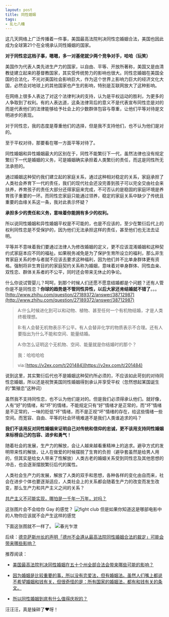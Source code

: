 ```yaml
---
layout: post
title: 同性婚姻
tags:
- 乱七八糟
---
```


这几天网络上广泛传播着一件事，美国最高法院判决同性恋婚姻合法，美国也因此成为全球第21个在全境承认同性婚姻的国家。

**对于同性恋这档子事，嗯嗯，多一对基佬就少两个竞争对手，哈哈（玩笑）**

美国作为代表人类先进生产力的国家，以自由、平等、开放所著称，美国又是由清教徒建立起来的基督教国家，其实受传统势力的影响也很大。同性恋婚姻在美国全国的合法化，不光对美国社会影响巨大，作为这个世界上影响力巨大的经济文化大国，必然会对地球上的其他国家也产生的影响，特别是互联网放大了这种影响。

在网络上很多人表达了对这个法律判决的支持，认为是平权运动的胜利，为更多的人争取到了权利。有的人表达道，这条法律背后的意义不是代表宣布同性恋是对的 而是代表他们的法律能够给予社会上的少数群体包容与尊重，让他们平等对待是文明进步的表现。

对于同性恋，我的态度是尊重他们的选择，但是我不支持他们，也不认为他们是对的。

至于平权对待，那要看在哪一方面平等对待了。

同性婚姻和异性婚姻最大的区别在于，同性不能繁衍下一代，虽然法律也没有规定繁衍下一代是婚姻的义务，可是婚姻确实承担着人类繁衍的责任，而这是同性所无法承担的。

通过婚姻这种契约我们建立起的家庭关系，通过这种相对稳定的关系，家庭承担了人类社会养育下一代的责任，我们的现代社会还没完善到孩子可以完全交由社会来扶养，养育孩子的责任大部分还得家庭来完成，不可否认的是稳固的家庭环境是养育孩子重要的一环。而同性恋家庭只能通过领养，稳定的家庭关系中缺少了传统且重要的血缘关系这一条，我对此表示怀疑？

**承担多少的责任和义务，意味着你能拥有多少的权利。**

所以说同性婚姻和异性婚姻平权是不可能的，也是不应该的，至少在繁衍后代上的权利同性恋是不受保护的，因为他们无法承担这样的责任，甚至他们也无法去证明。

平等并不意味着我们要通过法律人为修改婚姻的定义，更不应该混淆婚姻和这种契约式家庭本应不同的福祉。如果税务减免是为了保护生育所设立的福利，那么非生育家庭关系的参与者就不应该去要求这种福利，因为他们并不比单身群体更有资格。强制将非生育目的的家庭契约关系称为婚姻，意味着对单身群体、同性血亲、双性恋、群体关系者的不公平，同时还会带来无休止的争论。

什么你说试管婴儿？呵呵，到那个时候人们还愿不愿意结婚都是个问题？还有人管你是不是同性恋？**你球的趋势是不管同性异性，以后大家还肯结婚就不错了**。。。[http://www.zhihu.com/question/27189372/answer/38712987](http://www.zhihu.com/question/27189372/answer/38712987)

>A:什么时候进化到可以和动物、植物、甚至任何一个有机物结婚，才是人类终极理想。
>
>B:有人会替无机物表示不公平。有人会替非化学的物质表示不合理。还有人要指出为什么不能和空间、能量结婚。
>
>A:你怎么证明这个无机物、空间、能量就是你结婚时的那个？
>
>我：哈哈哈哈
>
>via:[https://v2ex.com/t/201484](https://v2ex.com/t/201484)

说到这里，其实繁衍后代也不是婚姻这种契约所必须的，不应该如此苛刻的对待同性恋婚姻，所以还是祝贺美国同性婚姻得到承认并享受平权（忽然想起某国诞生的“繁殖恋”这种词）

虽然我不支持同性恋，也不认为他们是对的。但是我们必须得承认他们。就好像，人有“好”的情绪，和“坏”的情绪，不能规定只有“好”情绪才是正常的，而“坏”情绪是不正常的，一味的贬低“坏”情绪，而不是正视“坏”情绪的存在，给这些情绪一些空间。而宽容、自由、平等的社会环境难道不是我们人类谁追求的吗？

**我们不该用反对同性婚姻来证明自己对传统和信仰的忠诚，更不该用支持同性婚姻来标榜自己的包容、进步和勇气！**


随着社会的发展，生产力的解放，会让人越来越看重精神上的追求。避孕方式的发明带来性的解放，让人在做爱的时候摆脱了生育的负担（避孕套虽然是给男人用的，但其实是给女人带来了性解放）人类古老的婚姻关系受到同性恋及其他思想的冲击，也会逐渐摆脱繁衍后代的属性。

人类社会生产力的发展，解放了人类的双手和思想，各种各样的变化由自而来，社会在进步个体也要逐渐适应，人类社会上的关系都会随着生产力的改变而发生改变，那么生产力和共产主义之间的关系？

[共产主义不可能实现，哪怕是一千年一万年，对吗？](http://www.zhihu.com/question/25045590)


这张图片会不会给你 Gay 的感觉？
![fight club](https://f.xavierskip.com:42049/i/55a64e3e0f05f580a8a1f7245100e716adaf4dc57156c77c10efc8e37f55e76e.jpg)
但是如果你知道这是哪部电影中的人物你应该就不会产生这样的感觉

下面这张图就不一样了。
![春光乍泄](https://f.xavierskip.com:42049/i/471822141c566edb7324cb422562c340c7faef5b73e7f56fcdc00bd4404c8607.jpg)


后续：[德克萨斯州长的声明「德州不会遵从最高法院同性婚姻合法的裁定」可能会带来哪些影响？](http://www.zhihu.com/question/31710734/answer/53204441)


推荐阅读：

* [美国最高法院判决同性婚姻在五十个州全部合法会带来哪些可能的影响？](http://www.zhihu.com/question/31657673)


* [因为婚姻是比较重要的事，所以没有恋爱法，但有婚姻法。虽然人们嘴上都说不希望婚姻和钱有关，但很奇怪的是：所有国家的婚姻法，都有和钱有关的条文。](http://www.zhihu.com/question/28964351/answer/43467369)

* [所以同性婚姻到底有什么值得庆祝的？](http://www.vice.cn/read/why-we-celebrate-gay-marriage)

汪汪汪，真是操碎了❤呀！